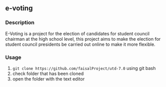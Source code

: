 ## e-voting

### Description
E-Voting is a project for the election of candidates for student council chairman at the high school level, this project aims to make the election for student council presidents be carried out online to make it more flexible.

### Usage
1. `git clone https://github.com/faisalProject/utd-7.0` using git bash
2. check folder that has been cloned
3. open the folder with the text editor

